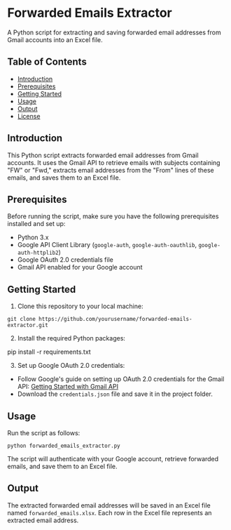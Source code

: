 # Forwarded Emails Extractor

A Python script for extracting and saving forwarded email addresses from Gmail accounts into an Excel file.

## Table of Contents
- [Introduction](#introduction)
- [Prerequisites](#prerequisites)
- [Getting Started](#getting-started)
- [Usage](#usage)
- [Output](#output)
- [License](#license)

## Introduction

This Python script extracts forwarded email addresses from Gmail accounts. It uses the Gmail API to retrieve emails with subjects containing "FW" or "Fwd," extracts email addresses from the "From" lines of these emails, and saves them to an Excel file.

## Prerequisites

Before running the script, make sure you have the following prerequisites installed and set up:

- Python 3.x
- Google API Client Library (`google-auth`, `google-auth-oauthlib`, `google-auth-httplib2`)
- Google OAuth 2.0 credentials file
- Gmail API enabled for your Google account

## Getting Started

1. Clone this repository to your local machine:

```
git clone https://github.com/yourusername/forwarded-emails-extractor.git
```

2. Install the required Python packages:

pip install -r requirements.txt

3. Set up Google OAuth 2.0 credentials:
- Follow Google's guide on setting up OAuth 2.0 credentials for the Gmail API: [Getting Started with Gmail API](https://developers.google.com/gmail/api/quickstart)
- Download the `credentials.json` file and save it in the project folder.

## Usage

Run the script as follows:

```
python forwarded_emails_extractor.py
```

The script will authenticate with your Google account, retrieve forwarded emails, and save them to an Excel file.

## Output

The extracted forwarded email addresses will be saved in an Excel file named `forwarded_emails.xlsx`. Each row in the Excel file represents an extracted email address.
